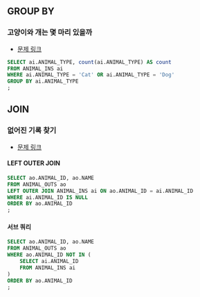 ## GROUP BY
### 고양이와 개는 몇 마리 있을까
- [문제 링크](https://programmers.co.kr/learn/courses/30/lessons/59040)

```sql
SELECT ai.ANIMAL_TYPE, count(ai.ANIMAL_TYPE) AS count
FROM ANIMAL_INS ai
WHERE ai.ANIMAL_TYPE = 'Cat' OR ai.ANIMAL_TYPE = 'Dog'
GROUP BY ai.ANIMAL_TYPE
;
```

## JOIN
### 없어진 기록 찾기
- [문제 링크](https://programmers.co.kr/learn/courses/30/lessons/59042)

#### LEFT OUTER JOIN

```sql
SELECT ao.ANIMAL_ID, ao.NAME
FROM ANIMAL_OUTS ao
LEFT OUTER JOIN ANIMAL_INS ai ON ao.ANIMAL_ID = ai.ANIMAL_ID
WHERE ai.ANIMAL_ID IS NULL
ORDER BY ao.ANIMAL_ID
;
```

#### 서브 쿼리

```sql
SELECT ao.ANIMAL_ID, ao.NAME
FROM ANIMAL_OUTS ao
WHERE ao.ANIMAL_ID NOT IN (
    SELECT ai.ANIMAL_ID
    FROM ANIMAL_INS ai
)
ORDER BY ao.ANIMAL_ID
;
```
